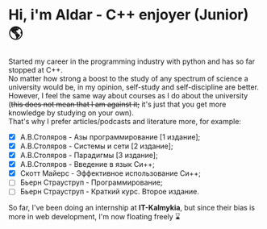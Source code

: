 **<h1>Hi, i'm Aldar - C++ enjoyer (Junior) :earth_americas:</h1>**
Started my career in the programming industry with python and has so far stopped at C++.<br>
No matter how strong a boost to the study of any spectrum of science a university would be, in my opinion, self-study and self-discipline are better.<br>However, I feel the same way about courses as I do about the university (~~this does not mean that I am against it;~~ it's just that you get more knowledge by studying on your own).<br>That's why I prefer articles/podcasts and literature more, for example:<br>
- [x] А.В.Столяров - Азы программирование [1 издание];
- [x] А.В.Столяров - Системы и сети [2 издание];
- [x] А.В.Столяров - Парадигмы [3 издание];
- [x] А.В.Столяров - Введение в язык Си++;
- [x] Скотт Майерс - Эффективное использование Си++;
- [ ] Бьерн Страуструп - Программирование;
- [ ] Бьерн Страуструп - Краткий курс. Второе издание.

So far, I've been doing an internship at **IT-Kalmykia**, but since their bias is more in web development, I'm now floating freely :hourglass:
